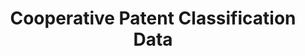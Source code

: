 ---
bigquery: https://console.cloud.google.com/bigquery?p=patents-public-data&d=cpc&page=dataset
citation: '“Cooperative Patent Classification” by the EPO and USPTO, for public use. '
contributors: EPO, USPTO
cost: None
description: Cooperative Patent Classification Data contains the scheme and definitions
  of the Cooperative Patent Classification system for classifying patent documents.
  The CPC is the result of a partnership between the EPO and the USPTO in their joint
  effort to develop a common, internationally compatible classification system for
  technical documents, in particular patent publications, which will be used by both
  offices in the patent granting process
documentation: https://www.cooperativepatentclassification.org/cpcSchemeAndDefinitions
last_edit: 04/11/2022, 18:57:21
location: https://www.cooperativepatentclassification.org/index
maintained_by: USPTO, EPO
schema_fields:
- symbol
- ipc_concordant
- breakdown_code
- sizeCache
- informativeReferences
- definition
- titlePart
- dateRevised
- glossary
- children
- ipcConcordant
- title_part
- residualReferences
- residual_references
- parents
- application_references
- notAllocatable
- breakdownCode
- applicationReferences
- level
- synonyms
- titleFull
- not_allocatable
- date_revised
- limiting_references
- child_groups
- title_full
- childGroups
- additional_only
- informative_references
- limitingReferences
- status
shortname: cooperative_patent_classification
tags:
- patents
- science
title: Cooperative Patent Classification Data
uuid: 984374a7-16e9-4b35-9445-458daceb01bf
---